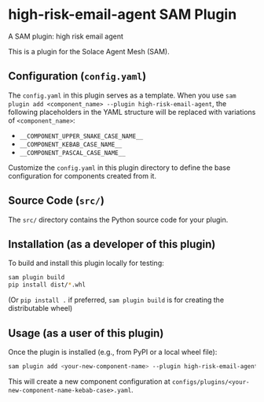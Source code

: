 # high-risk-email-agent SAM Plugin

A SAM plugin: high risk email agent

This is a plugin for the Solace Agent Mesh (SAM).

## Configuration (`config.yaml`)

The `config.yaml` in this plugin serves as a template. When you use `sam plugin add <component_name> --plugin high-risk-email-agent`, the following placeholders in the YAML structure will be replaced with variations of `<component_name>`:
- `__COMPONENT_UPPER_SNAKE_CASE_NAME__`
- `__COMPONENT_KEBAB_CASE_NAME__`
- `__COMPONENT_PASCAL_CASE_NAME__`

Customize the `config.yaml` in this plugin directory to define the base configuration for components created from it.

## Source Code (`src/`)
The `src/` directory contains the Python source code for your plugin.

## Installation (as a developer of this plugin)

To build and install this plugin locally for testing:
```bash
sam plugin build
pip install dist/*.whl 
```
(Or `pip install .` if preferred, `sam plugin build` is for creating the distributable wheel)

## Usage (as a user of this plugin)

Once the plugin is installed (e.g., from PyPI or a local wheel file):
```bash
sam plugin add <your-new-component-name> --plugin high-risk-email-agent
```
This will create a new component configuration at `configs/plugins/<your-new-component-name-kebab-case>.yaml`.